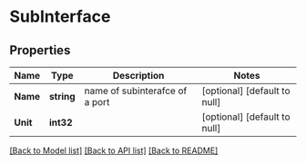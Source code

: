 # SubInterface

## Properties
Name | Type | Description | Notes
------------ | ------------- | ------------- | -------------
**Name** | **string** | name of subinterafce of a port | [optional] [default to null]
**Unit** | **int32** |  | [optional] [default to null]

[[Back to Model list]](../README.md#documentation-for-models) [[Back to API list]](../README.md#documentation-for-api-endpoints) [[Back to README]](../README.md)

